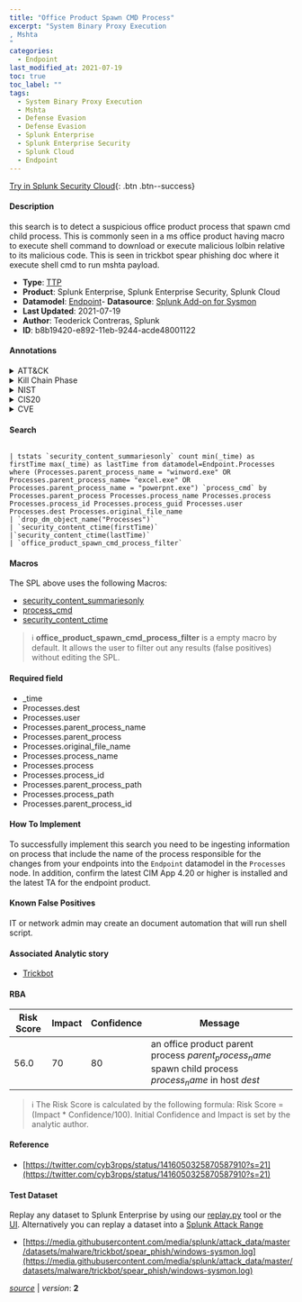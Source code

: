 ```yaml
---
title: "Office Product Spawn CMD Process"
excerpt: "System Binary Proxy Execution
, Mshta
"
categories:
  - Endpoint
last_modified_at: 2021-07-19
toc: true
toc_label: ""
tags:
  - System Binary Proxy Execution
  - Mshta
  - Defense Evasion
  - Defense Evasion
  - Splunk Enterprise
  - Splunk Enterprise Security
  - Splunk Cloud
  - Endpoint
---
```




[Try in Splunk Security Cloud](https://www.splunk.com/en_us/products/cyber-security.html){: .btn .btn--success}

#### Description

this search is to detect a suspicious office product process that spawn cmd child process. This is commonly seen in a ms office product having macro to execute shell command to download or execute malicious lolbin relative to its malicious code. This is seen in trickbot spear phishing doc where it execute shell cmd to run mshta payload.

- **Type**: [TTP](https://github.com/splunk/security_content/wiki/Detection-Analytic-Types)
- **Product**: Splunk Enterprise, Splunk Enterprise Security, Splunk Cloud
- **Datamodel**: [Endpoint](https://docs.splunk.com/Documentation/CIM/latest/User/Endpoint)- **Datasource**: [Splunk Add-on for Sysmon](https://splunkbase.splunk.com/app/5709)
- **Last Updated**: 2021-07-19
- **Author**: Teoderick Contreras, Splunk
- **ID**: b8b19420-e892-11eb-9244-acde48001122


#### Annotations

<details>
  <summary>ATT&CK</summary>

<div markdown="1">


| ID             | Technique        |  Tactic             |
| -------------- | ---------------- |-------------------- |
| [T1218](https://attack.mitre.org/techniques/T1218/) | System Binary Proxy Execution | Defense Evasion |

| [T1218.005](https://attack.mitre.org/techniques/T1218/005/) | Mshta | Defense Evasion |

</div>
</details>


<details>
  <summary>Kill Chain Phase</summary>

<div markdown="1">

* Exploitation


</div>
</details>


<details>
  <summary>NIST</summary>

<div markdown="1">



</div>
</details>

<details>
  <summary>CIS20</summary>

<div markdown="1">



</div>
</details>

<details>
  <summary>CVE</summary>

<div markdown="1">


</div>
</details>

#### Search 

```

| tstats `security_content_summariesonly` count min(_time) as firstTime max(_time) as lastTime from datamodel=Endpoint.Processes where (Processes.parent_process_name = "winword.exe" OR Processes.parent_process_name= "excel.exe" OR Processes.parent_process_name = "powerpnt.exe") `process_cmd` by Processes.parent_process Processes.process_name Processes.process Processes.process_id Processes.process_guid Processes.user Processes.dest Processes.original_file_name 
| `drop_dm_object_name("Processes")` 
| `security_content_ctime(firstTime)` 
|`security_content_ctime(lastTime)` 
| `office_product_spawn_cmd_process_filter`
```

#### Macros
The SPL above uses the following Macros:
* [security_content_summariesonly](https://github.com/splunk/security_content/blob/develop/macros/security_content_summariesonly.yml)
* [process_cmd](https://github.com/splunk/security_content/blob/develop/macros/process_cmd.yml)
* [security_content_ctime](https://github.com/splunk/security_content/blob/develop/macros/security_content_ctime.yml)

> :information_source:
> **office_product_spawn_cmd_process_filter** is a empty macro by default. It allows the user to filter out any results (false positives) without editing the SPL.

#### Required field
* _time
* Processes.dest
* Processes.user
* Processes.parent_process_name
* Processes.parent_process
* Processes.original_file_name
* Processes.process_name
* Processes.process
* Processes.process_id
* Processes.parent_process_path
* Processes.process_path
* Processes.parent_process_id


#### How To Implement
To successfully implement this search you need to be ingesting information on process that include the name of the process responsible for the changes from your endpoints into the `Endpoint` datamodel in the `Processes` node. In addition, confirm the latest CIM App 4.20 or higher is installed and the latest TA for the endpoint product.

#### Known False Positives
IT or network admin may create an document automation that will run shell script.

#### Associated Analytic story
* [Trickbot](/stories/trickbot)




#### RBA

| Risk Score  | Impact      | Confidence   | Message      |
| ----------- | ----------- |--------------|--------------|
| 56.0 | 70 | 80 | an office product parent process $parent_process_name$ spawn child process $process_name$ in host $dest$ |


> :information_source:
> The Risk Score is calculated by the following formula: Risk Score = (Impact * Confidence/100). Initial Confidence and Impact is set by the analytic author. 

#### Reference

* [https://twitter.com/cyb3rops/status/1416050325870587910?s=21](https://twitter.com/cyb3rops/status/1416050325870587910?s=21)



#### Test Dataset
Replay any dataset to Splunk Enterprise by using our [replay.py](https://github.com/splunk/attack_data#using-replaypy) tool or the [UI](https://github.com/splunk/attack_data#using-ui).
Alternatively you can replay a dataset into a [Splunk Attack Range](https://github.com/splunk/attack_range#replay-dumps-into-attack-range-splunk-server)


* [https://media.githubusercontent.com/media/splunk/attack_data/master/datasets/malware/trickbot/spear_phish/windows-sysmon.log](https://media.githubusercontent.com/media/splunk/attack_data/master/datasets/malware/trickbot/spear_phish/windows-sysmon.log)



[*source*](https://github.com/splunk/security_content/tree/develop/detections/endpoint/office_product_spawn_cmd_process.yml) \| *version*: **2**